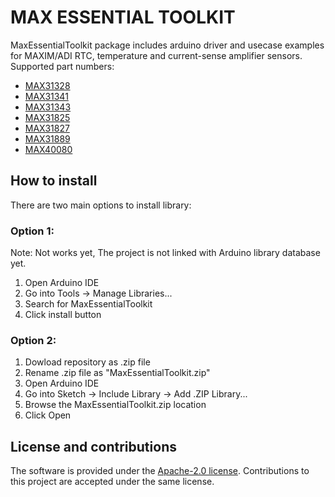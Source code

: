 # MAX ESSENTIAL TOOLKIT

MaxEssentialToolkit package includes arduino driver and usecase examples for MAXIM/ADI  RTC, temperature and current-sense amplifier sensors.
Supported part numbers:

- [MAX31328](https://datasheets.maximintegrated.com/en/ds/MAX31328.pdf)
- [MAX31341](https://datasheets.maximintegrated.com/en/ds/MAX31341B-MAX31341C.pdf)
- [MAX31343](https://datasheets.maximintegrated.com/en/ds/MAX31343.pdf)
- [MAX31825](https://datasheets.maximintegrated.com/en/ds/MAX31825.pdf)
- [MAX31827](https://datasheets.maximintegrated.com/en/ds/MAX31827-MAX31829.pdf)
- [MAX31889](https://datasheets.maximintegrated.com/en/ds/MAX31889.pdf)
- [MAX40080](https://datasheets.maximintegrated.com/en/ds/MAX40080.pdf)


## How to install
There are two main options to install library:
### Option 1:
Note: Not works yet, The project is not linked with Arduino library database yet.
 1. Open Arduino IDE
 2. Go into Tools -> Manage Libraries...
 3. Search for MaxEssentialToolkit
 4. Click install button

### Option 2: 
 1. Dowload repository as .zip file
 2. Rename .zip file as "MaxEssentialToolkit.zip" 
 3. Open Arduino IDE
 4. Go into Sketch -> Include Library -> Add .ZIP Library...
 5. Browse the MaxEssentialToolkit.zip location
 6. Click Open
 
## License and contributions
The software is provided under the [Apache-2.0 license](LICENSE-apache-2.0.txt). 
Contributions to this project are accepted under the same license.
